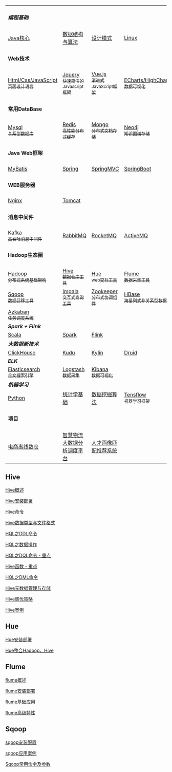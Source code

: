 <table>
  <tr>
    <td colspan=4><h4><i>编程基础</i></h4></td>
  </tr>
  <tr>
    <td><a href="#Java核心">Java核心</a></td>
    <td><a href="#数据结构与算法">数据结构与算法</a></td>
    <td><a href="#设计模式">设计模式</a></td>
    <td><a href="#linux">Linux</a></td>
  </tr>
  <tr>
    <td colspan=4><h4>Web技术</h4></td>
  </tr>
  <tr>
    <td><a href="#HTML">Html/Css/JavaScript<br><sub>页面设计语言</sub></a></td>
    <td><a href="#Jquery">Jquery<br><sub>快速简洁的Javascript框架</sub></a></td>
     <td><a href="#Vue.js">Vue.js<br><sub>渐进式JavaScript框架</sub></a></td>
    <td><a href="#">ECharts/HighCharts<br><sub>数据可视化</sub></a></td>
  </tr>
  <tr>
    <td colspan=4><h4>常用DataBase</h4></td>
  </tr>
  <tr>
    <td><a href="#Mysql">Mysql<br><sub>关系型数据库</sub></a></td>
    <td><a href="#Redis">Redis<br><sub>高性能分布式缓存</sub></a></td>
    <td><a href="#Mongo">Mongo<br><sub>分布式文档存储</sub></a></td>
    <td><a href="#Neo4j">Neo4j<br><sub>知识图谱存储</sub></a></td>
  </tr>
 	<tr>
    <td colspan=4><h4>Java Web框架</h4></td>
  </tr>
 	<tr>
    <td><a href="#MyBatis">MyBatis</a></td>
    <td><a href="#Spring">Spring</a></td>
    <td><a href="#SpringMVC">SpringMVC</a></td>
    <td><a href="#SpringBoot">SpringBoot</a></td>
  </tr>
  <tr>
    <td colspan=4><h4>WEB服务器</h4></td>
  </tr>
  <tr>
    <td><a href="#Nginx">Nginx</a></td>
    <td><a href="#Tomcat">Tomcat</a></td>
    <td></td>
    <td></td>
  </tr>
  <tr>
    <td colspan=4><h4>消息中间件</h4></td>
  </tr>
  <tr>
    <td><a href="#Kafka">Kafka<br><sub>高吞吐消息中间件</sub></a></td>
    <td><a href="#RabbitMQ">RabbitMQ<br></a></td>
    <td><a href="#RocketMQ">RocketMQ<br></a></td>
    <td><a href="#ActiveMQ">ActiveMQ<br></a></td>
  </tr>  <tr>
    <td colspan=4><h4>Hadoop生态圈</h4></td>
  </tr>
  <tr>
    <td><a href="">Hadoop<br><sub>分布式系统基础架构</sub></a></td>
		<td><a href="">Hive<br><sub>数据仓库工具</sub></a></td>
		<td><a href="">Hue<br><sub>web交互工具</sub></a></td>
		<td><a href="">Flume<br><sub>数据采集工具</sub></a></td>
  </tr>
  <tr>
    <td><a href="#Sqoop">Sqoop<br><sub>数据迁移工具</sub></a></td>
    <td><a href="#Impala">Impala<br><sub>交互式查询工具</sub></a></td>
    <td><a href="#HBase">Zookeeper<br><sub>分布式协调组件</sub></a></td>
    <td><a href="#Zookeeper">HBase<br><sub>海量列式非关系型数据库</sub></a></td>
  </tr>
  <tr>
    <td><a href="#Azkaban">Azkaban<br><sub>任务调度系统</sub></a></td>
    <td><a href=""></a></td>
    <td><a href=""></td>
    <td></td>
  </tr>
  <tr>
    <td colspan=4><b><i>Spark + Flink</i></b></td>
  </tr>
  <tr>
    <td><a href="#Scala">Scala</a></td>
    <td><a href="#Spark">Spark</a></td>
    <td><a href="#Flink">Flink</a></td>
    <td><a href="#"></a></td>
  </tr>
  <tr>
    <td colspan=4><b><i>大数据新技术</i></b></td>
  </tr>
  <tr>
    <td><a href="#ClickHouse">ClickHouse</a></td>
    <td><a href="#Kudu">Kudu</a></td>
    <td><a href="#Kylin">Kylin</a></td>
    <td><a href="#Druid">Druid</a></td>
  </tr>
  <tr>
    <td colspan=4><b><i>ELK</i></b></td>
  </tr>
  <tr>
    <td><a href="#Elasticsearch">Elasticsearch<br><sub>全文搜索引擎</sub></a></td>
    <td><a href="#Logstash">Logstash<br><sub>数据采集</sub></a></td>
    <td><a href="#Kibana">Kibana<br><sub>数据可视化</sub></a></td>
    <td></td>
  </tr>
  <tr>
    <td colspan=4><b><i>机器学习</i></b></td>
  </tr>
  <tr>
    <td><a href="#Python">Python</a></td>
    <td><a href="#统计学基础">统计学基础</a></td>
    <td><a href="#数据挖掘算法">数据挖掘算法</a></td>
    <td><a href="#Tensflow">Tensflow<br><sub>机器学习框架</sub></a></td>
  </tr>
   <tr>
    <td colspan=4><h4>项目</h4></td>
  </tr>
   <tr>
    <td><a href="#电商离线数仓">电商离线数仓</a></td>
    <td><a href="#智慧物流大数据分析调度平台">智慧物流大数据分析调度平台</a></td>
    <td><a href="">人才画像匹配推荐系统</td>
    <td></td>
  </tr>
</table>

## Hive

[Hive概述](./hive/hive概述.md)

[Hive安装部署](./hive/hive安装部署.md)

[Hive命令](./hive/hive命令.md)

[Hive数据类型与文件格式](./hive/hive数据类型与文件格式.md)

[HQL之DDL命令](./hive/hql之ddl命令.md)

[HQL之数据操作](./hive/hql之数据操作.md)

[HQL之DQL命令 - 重点](./hive/hql之dql命令.md)

[Hive函数 - 重点](./hive/hive函数.md)

[HQL之DML命令](./hive/hql之dml命令.md)

[Hive元数据管理与存储](./hive/hive元数据管理与存储.md)

[Hive调优策略](./hive/hive调优策略.md)

[Hive案例](./hive/hive案例.md)

## Hue

[Hue安装部署](./hue/hue安装部署.md)

[Hue整合Hadoop、Hive](./hue/hue整合hadoop与hive.md)

## Flume

[flume概述](./flume/flume概述.md)

[flume安装部署](./flume/flume安装部署.md)

[flume基础应用](./flume/flume基础应用.md)

[flume高级特性](./flume/flume高级特性.md)

## Sqoop

[sqoop安装配置](./sqoop/sqoop安装配置.md)

[sqoop应用案例](./sqoop/sqoop应用案例.md)

[Sqoop常用命令及参数](./sqoop/sqoop常用命令及参数.md)
